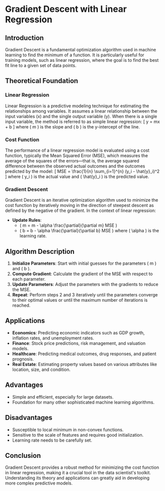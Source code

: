 # Gradient Descent with Linear Regression

## Introduction

Gradient Descent is a fundamental optimization algorithm used in machine learning to find the minimum of a function. It is particularly useful for training models, such as linear regression, where the goal is to find the best fit line to a given set of data points.

## Theoretical Foundation

### Linear Regression
Linear Regression is a predictive modeling technique for estimating the relationships among variables. It assumes a linear relationship between the input variables (x) and the single output variable (y). When there is a single input variable, the method is referred to as simple linear regression:
\[ y = mx + b \]
where \( m \) is the slope and \( b \) is the y-intercept of the line.

### Cost Function
The performance of a linear regression model is evaluated using a cost function, typically the Mean Squared Error (MSE), which measures the average of the squares of the errors—that is, the average squared difference between the observed actual outcomes and the outcomes predicted by the model:
\[ MSE = \frac{1}{n} \sum_{i=1}^{n} (y_i - \hat{y}_i)^2 \]
where \( y_i \) is the actual value and \( \hat{y}_i \) is the predicted value.

### Gradient Descent
Gradient Descent is an iterative optimization algorithm used to minimize the cost function by iteratively moving in the direction of steepest descent as defined by the negative of the gradient. In the context of linear regression:
- **Update Rules**:
  - \( m = m - \alpha \frac{\partial}{\partial m} MSE \)
  - \( b = b - \alpha \frac{\partial}{\partial b} MSE \)
  where \( \alpha \) is the learning rate.

## Algorithm Description

1. **Initialize Parameters**: Start with initial guesses for the parameters \( m \) and \( b \).
2. **Compute Gradient**: Calculate the gradient of the MSE with respect to each parameter.
3. **Update Parameters**: Adjust the parameters with the gradients to reduce the MSE.
4. **Repeat**: Perform steps 2 and 3 iteratively until the parameters converge to their optimal values or until the maximum number of iterations is reached.

## Applications

- **Economics**: Predicting economic indicators such as GDP growth, inflation rates, and unemployment rates.
- **Finance**: Stock price predictions, risk management, and valuation models.
- **Healthcare**: Predicting medical outcomes, drug responses, and patient prognosis.
- **Real Estate**: Estimating property values based on various attributes like location, size, and condition.

## Advantages

- Simple and efficient, especially for large datasets.
- Foundation for many other sophisticated machine learning algorithms.

## Disadvantages

- Susceptible to local minimum in non-convex functions.
- Sensitive to the scale of features and requires good initialization.
- Learning rate needs to be carefully set.

## Conclusion

Gradient Descent provides a robust method for minimizing the cost function in linear regression, making it a crucial tool in the data scientist's toolkit. Understanding its theory and applications can greatly aid in developing more complex predictive models.


